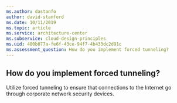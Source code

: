 ```yaml
---
ms.author: dastanfo
author: david-stanford
ms.date: 10/11/2019
ms.topic: article
ms.service: architecture-center
ms.subservice: cloud-design-principles
ms.uid: 480b077a-fe6f-43ce-94f7-4b433dc2d91c
ms.assessment_question: How do you implement forced tunneling?
---
```

## How do you implement forced tunneling?


Utilize forced tunneling to ensure that connections to the Internet go through corporate network security devices.